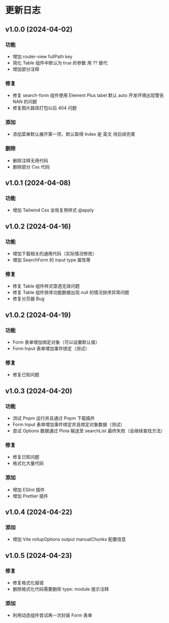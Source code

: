 # 更新日志

## v1.0.0 (2024-04-02)

### 功能

- 增加 router-view fullPath key
- 简化 Table 组件中默认为 true 的参数 用 ?? 替代
- 增加部分注释

### 修复

- 修复 search-form 组件使用 Element Plus label 默认 auto 开发环境出现警告 NAN 的问题
- 修复图片路径打包以后 404 问题

### 添加

- 添加菜单默认展开第一项，默认取得 Index 是 英文 待后续完善

### 删除

- 删除注释无用代码
- 删除部分 Css 代码

## v1.0.1 (2024-04-08)

### 功能

- 增加 Tailwind Css 全局复用样式 @apply

## v1.0.2 (2024-04-16)

### 功能

- 增加下载相关的通用代码（实际情况修改）
- 增加 SearchForm 的 input type 属性等

### 修复

- 修复 Table 组件样式穿透无效问题
- 修复 Table 组件排序功能数据出现 null 的情况排序异常问题
- 修复分页器 Bug

## v1.0.2 (2024-04-19)

### 功能

- Form 表单增加绑定对象（可以设置默认值）
- Form Input 表单增加事件绑定（测试）

### 修复

- 修复已知问题

## v1.0.3 (2024-04-20)

### 功能

- 测试 Pnpm 运行并且通过 Pnpm 下载插件
- Form Input 表单增加事件绑定并且绑定对象数据（测试）
- 尝试 Options 数据通过 Pinia 输送至 searchList 最终失败（会继续查找方法）

### 修复

- 修复已知问题
- 格式化大量代码

### 添加

- 增加 ESlint 插件
- 增加 Prettier 插件

## v1.0.4 (2024-04-22)

### 添加

- 增加 Vite rollupOptions output manualChunks 配置信息

## v1.0.5 (2024-04-23)

### 修复

- 修复格式化报错
- 删除格式化代码需要删除 type: module 提示注释

### 添加

- 利用动态组件尝试再一次封装 Form 表单
